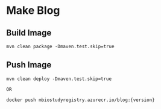 # Make Blog

## Build Image
```
mvn clean package -Dmaven.test.skip=true
```

## Push Image
```
mvn clean deploy -Dmaven.test.skip=true

OR

docker push mbiostudyregistry.azurecr.io/blog:{version}
```
